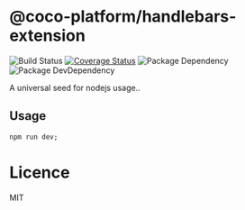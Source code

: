 # @coco-platform/handlebars-extension

![Build Status](https://img.shields.io/travis/coco-template/@coco-platform/handlebars-extension/master.svg?style=flat)
[![Coverage Status](https://coveralls.io/repos/github/coco-template/@coco-platform/handlebars-extension/badge.svg?branch=master)](https://coveralls.io/github/coco-template/@coco-platform/handlebars-extension?branch=master)
![Package Dependency](https://david-dm.org/coco-template/@coco-platform/handlebars-extension.svg?style=flat)
![Package DevDependency](https://david-dm.org/coco-template/@coco-platform/handlebars-extension/dev-status.svg?style=flat)

A universal seed for nodejs usage..

## Usage

```shell
npm run dev;
```

# Licence

MIT
